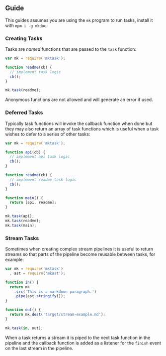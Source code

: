 ## Guide

This guides assumes you are using the `mk` program to run tasks, install it with `npm i -g mkdoc`.

### Creating Tasks

Tasks are *named* functions that are passed to the `task` function:

```javascript
var mk = require('mktask');

function readme(cb) {
  // implement task logic
  cb();
}

mk.task(readme);
```

Anonymous functions are not allowed and will generate an error if used.

### Deferred Tasks

Typically task functions will invoke the callback function when done but they may also return an array of task functions which is useful when a task wishes to defer to a series of other tasks:

```javascript
var mk = require('mktask');

function api(cb) {
  // implement api task logic
  cb();
}

function readme(cb) {
  // implement readme task logic
  cb();
}

function main() {
  return [api, readme];
}

mk.task(api);
mk.task(readme);
mk.task(main);
```

### Stream Tasks

Sometimes when creating complex stream pipelines it is useful to return streams so that parts of the pipeline become reusable between tasks, for example:

```javascript
var mk = require('mktask')
  , ast = require('mkast');

function in() {
  return mk
    .src('This is a markdown paragraph.')
    .pipe(ast.stringify());
}

function out() {
  return mk.dest('target/stream-example.md');
}

mk.task(in, out);
```

When a task returns a stream it is piped to the next task function in the pipeline and the callback function is added as a listener for the `finish` event on the last stream in the pipeline.
